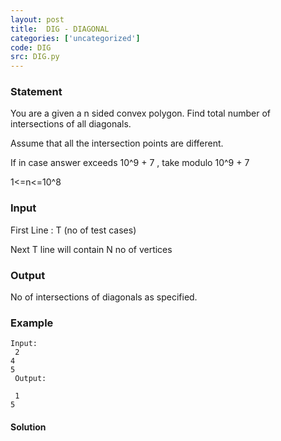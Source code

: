 ```yaml
---
layout: post
title:  DIG - DIAGONAL
categories: ['uncategorized']
code: DIG
src: DIG.py
---
```


### **Statement**

You are a given a n sided convex polygon. Find total number of intersections
of all diagonals.

Assume that all the intersection points are different.

If in case answer exceeds 10^9 + 7 , take modulo 10^9 + 7

1<=n<=10^8

### Input

First Line : T (no of test cases)

Next T line will contain N no of vertices

### Output

No of intersections of diagonals as specified.

### Example

    
    
    Input:  
     2  
    4  
    5  
     Output:  
      
     1  
    5  
    



#### **Solution**



